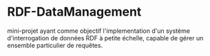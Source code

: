 # RDF-DataManagement
mini-projet ayant comme objectif l'implementation d'un système d'interrogation de données RDF à petite échelle, capable de gérer un ensemble particulier de requêtes.  
